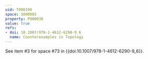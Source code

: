 ```yaml
---
uid: T000190
space: S000065
property: P000038
value: true
refs:
- doi: 10.1007/978-1-4612-6290-9_6
  name: Counterexamples in Topology
---
```


See item #3 for space #73 in {{doi:10.1007/978-1-4612-6290-9_6}}.
